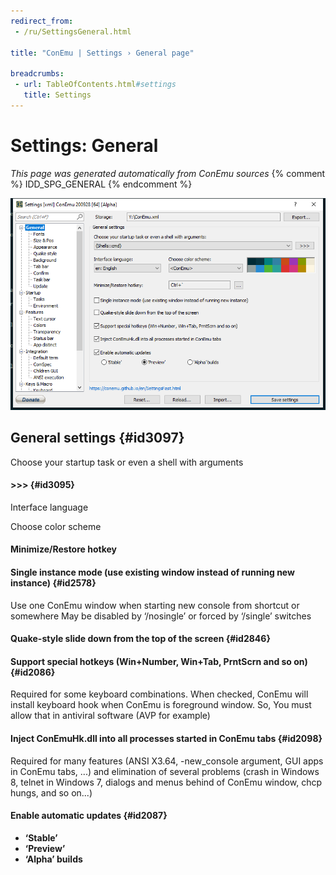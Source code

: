 ```yaml
---
redirect_from:
 - /ru/SettingsGeneral.html

title: "ConEmu | Settings › General page"

breadcrumbs:
 - url: TableOfContents.html#settings
   title: Settings
---
```


# Settings: General

*This page was generated automatically from ConEmu sources*
{% comment %} IDD_SPG_GENERAL {% endcomment %}

![ConEmu Settings: General](/img/Settings-General.png)



## General settings  {#id3097}



Choose your startup task or even a shell with arguments

#### >>>  {#id3095}


Interface language



Choose color scheme



#### Minimize/Restore hotkey










#### Single instance mode (use existing window instead of running new instance)  {#id2578}
Use one ConEmu window when starting new console from shortcut or somewhere May be disabled by ‘/nosingle’ or forced by ‘/single’ switches

#### Quake-style slide down from the top of the screen  {#id2846}


#### Support special hotkeys (Win+Number, Win+Tab, PrntScrn and so on)  {#id2086}
Required for some keyboard combinations. When checked, ConEmu will install keyboard hook when ConEmu is foreground window. So, You must allow that in antiviral software (AVP for example)

#### Inject ConEmuHk.dll into all processes started in ConEmu tabs  {#id2098}
Required for many features (ANSI X3.64, -new_console argument, GUI apps in ConEmu tabs, ...) and elimination of several problems (crash in Windows 8, telnet in Windows 7, dialogs and menus behind of ConEmu window, chcp hungs, and so on...)

#### Enable automatic updates  {#id2087}



* **‘Stable’**
* **‘Preview’**
* **‘Alpha’ builds**




